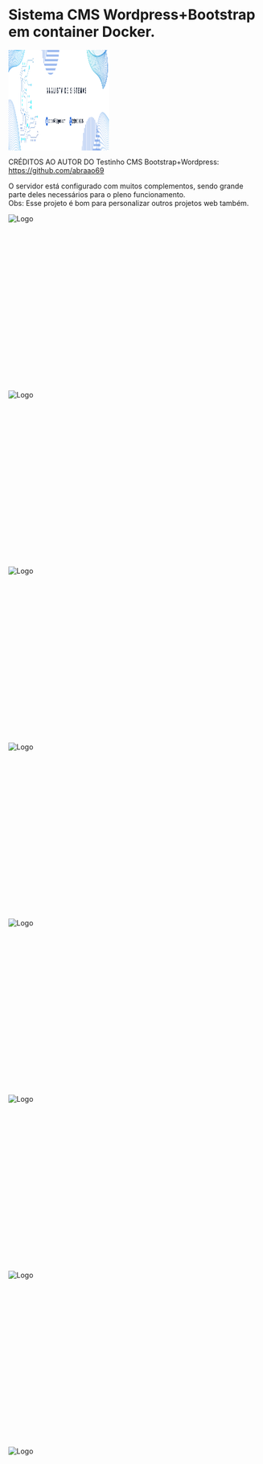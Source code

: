 
# Sistema CMS Wordpress+Bootstrap em container Docker.  
  
<div style="display: flex; align-items: center;">
  <img src="https://github.com/abraao69/abraao69/blob/main/Navy%20Blue%20Geometric%20Technology%20LinkedIn%20Banner%20(2).png" alt="Logo" width="200px" height="200">
  <br><br>
</div>
  
CRÉDITOS AO AUTOR DO Testinho CMS  Bootstrap+Wordpress:  
https://github.com/abraao69  
  
  
O servidor está configurado com muitos complementos, sendo grande parte deles necessários para o pleno funcionamento.  
Obs: Esse projeto é bom para personalizar outros projetos web também. 

<div style="display: flex; align-items: center;">
  <img src="https://github.com/abraao69/Setup-Docker-PHP-7.4/blob/master/fiocruz9%20(1).jpg?raw=true" alt="Logo" width="900px" height="350px">
  <br><br>
</div>

<div style="display: flex; align-items: center;">
  <img src="https://github.com/abraao69/Setup-Docker-PHP-7.4/blob/master/fiocruz20.jpg?raw=true" alt="Logo" width="900px" height="350px">
  <br><br>
</div>
<div style="display: flex; align-items: center;">
  <img src="https://github.com/abraao69/Setup-Docker-PHP-7.4/blob/master/fiocruz11.jpg?raw=true" alt="Logo" width="900px" height="350px">
  <br><br>
</div>
<div style="display: flex; align-items: center;">
  <img src="https://github.com/abraao69/Setup-Docker-PHP-7.4/blob/master/fiocruz5.jpg?raw=true" alt="Logo" width="900px" height="350px">
  <br><br>
</div>
<div style="display: flex; align-items: center;">
  <img src="https://github.com/abraao69/Setup-Docker-PHP-7.4/blob/master/fiocruz6.jpg?raw=true" alt="Logo" width="900px" height="350px">
  <br><br>
</div>
<div style="display: flex; align-items: center;">
  <img src="https://github.com/abraao69/Setup-Docker-PHP-7.4/blob/master/fiocruz7.jpg?raw=true" alt="Logo" width="900px" height="350px">
  <br><br>
</div>
<div style="display: flex; align-items: center;">
  <img src="https://github.com/abraao69/Setup-Docker-PHP-7.4/blob/master/fiocruz8.jpg?raw=true" alt="Logo" width="900px" height="350px">
  <br><br>
</div>
<div style="display: flex; align-items: center;">
  <img src="https://github.com/abraao69/Setup-Docker-PHP-7.4/blob/master/fiocruz4.jpg?raw=true" alt="Logo" width="900px" height="350px">
  <br><br>
</div>
